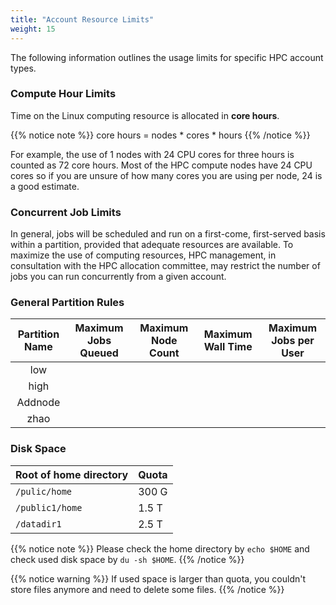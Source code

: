 ```yaml
---
title: "Account Resource Limits"
weight: 15
---
```


The following information outlines the usage limits for specific HPC account types.

### Compute Hour Limits

Time on the Linux computing resource is allocated in **core hours**.

{{% notice note %}}
core hours = nodes \* cores \* hours
{{% /notice %}}

For example, the use of 1 nodes with 24 CPU cores for three hours is counted as 72 core hours. Most of the HPC compute nodes have 24 CPU cores so if you are unsure of how many cores you are using per node, 24 is a good estimate.

### Concurrent Job Limits

In general, jobs will be scheduled and run on a first-come, first-served basis within a partition, provided that adequate resources are available. To maximize the use of computing resources, HPC management, in consultation with the HPC allocation committee, may restrict the number of jobs you can run concurrently from a given account.

### General Partition Rules

| Partition Name | Maximum Jobs Queued | Maximum Node Count | Maximum Wall Time | Maximum Jobs per User |
| :--------------: | :-----------------: | :----------------: | :---------------: | --------------------- |
| low            |                  |       |                  |                       |
| high |  |  |  | |
| Addnode |  |  |  | |
| zhao |  |  |  | |

### Disk Space

| Root of home directory | Quota |
| ---------------------- | ----- |
| `/pulic/home`          | 300 G |
| `/public1/home`        | 1.5 T |
| `/datadir1`            | 2.5 T |

{{% notice note %}}
Please check the home directory by `echo $HOME` and check used disk space by `du -sh $HOME`.
{{% /notice %}}

{{% notice warning %}}
 If used space is larger than quota, you couldn't store files anymore and need to delete some files.
{{% /notice %}}